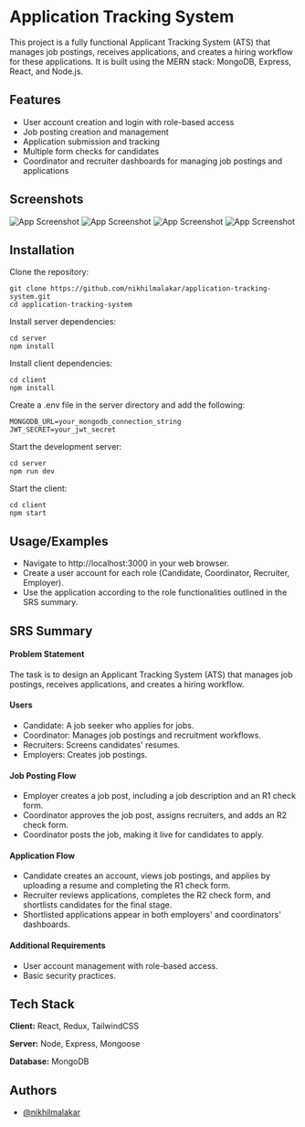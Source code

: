 
# Application Tracking System

This project is a fully functional Applicant Tracking System (ATS) that manages job postings, receives applications, and creates a hiring workflow for these applications. It is built using the MERN stack: MongoDB, Express, React, and Node.js.
## Features

- User account creation and login with role-based access
- Job posting creation and management
- Application submission and tracking
- Multiple form checks for candidates
- Coordinator and recruiter dashboards for managing job postings and applications
## Screenshots

![App Screenshot](https://github.com/nikhilmalakar/application-tracking-system/blob/main/Screenshots/01_Homepage.png)
![App Screenshot](https://github.com/nikhilmalakar/application-tracking-system/blob/main/Screenshots/04_Create_Job_Post_R1_form.png)
![App Screenshot](https://github.com/nikhilmalakar/application-tracking-system/blob/main/Screenshots/12_Job_Apply.png)
![App Screenshot](https://github.com/nikhilmalakar/application-tracking-system/blob/main/Screenshots/11_All_job_listings.png)


## Installation

Clone the repository:
```
git clone https://github.com/nikhilmalakar/application-tracking-system.git
cd application-tracking-system
```
Install server dependencies:
```
cd server
npm install
```

Install client dependencies:
```
cd client
npm install
```

Create a .env file in the server directory and add the following:
```
MONGODB_URL=your_mongodb_connection_string
JWT_SECRET=your_jwt_secret
```

Start the development server:
```
cd server
npm run dev
```

Start the client:
```
cd client
npm start
```
## Usage/Examples
- Navigate to http://localhost:3000 in your web browser.
- Create a user account for each role (Candidate, Coordinator, Recruiter, Employer).
- Use the application according to the role functionalities outlined in the SRS summary.
## SRS Summary

#### Problem Statement
The task is to design an Applicant Tracking System (ATS) that manages job postings, receives applications, and creates a hiring workflow.

#### Users
- Candidate: A job seeker who applies for jobs.
- Coordinator: Manages job postings and recruitment workflows.
- Recruiters: Screens candidates' resumes.
- Employers: Creates job postings.

#### Job Posting Flow
- Employer creates a job post, including a job description and an R1 check form.
- Coordinator approves the job post, assigns recruiters, and adds an R2 check form.
- Coordinator posts the job, making it live for candidates to apply.

#### Application Flow
- Candidate creates an account, views job postings, and applies by uploading a resume and completing the R1 check form.
- Recruiter reviews applications, completes the R2 check form, and shortlists candidates for the final stage.
- Shortlisted applications appear in both employers' and coordinators' dashboards.

#### Additional Requirements
- User account management with role-based access.
- Basic security practices.

## Tech Stack

**Client:** React, Redux, TailwindCSS

**Server:** Node, Express, Mongoose

**Database:** MongoDB


## Authors

- [@nikhilmalakar](https://github.com/nikhilmalakar)
